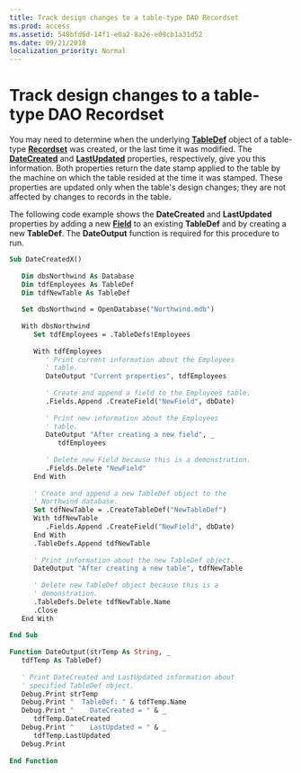 ```yaml
---
title: Track design changes to a table-type DAO Recordset
ms.prod: access
ms.assetid: 540bfd6d-14f1-e0a2-8a2e-e09cb1a31d52
ms.date: 09/21/2018
localization_priority: Normal
---
```



# Track design changes to a table-type DAO Recordset

You may need to determine when the underlying **[TableDef](../../../api/overview/Access.md)** object of a table-type **[Recordset](../../../api/overview/Access.md)** was created, or the last time it was modified. The **[DateCreated](../../../api/overview/Access.md)** and **[LastUpdated](../../../api/overview/Access.md)** properties, respectively, give you this information. Both properties return the date stamp applied to the table by the machine on which the table resided at the time it was stamped. These properties are updated only when the table's design changes; they are not affected by changes to records in the table.

The following code example shows the **DateCreated** and **LastUpdated** properties by adding a new **[Field](../../../api/overview/Access.md)** to an existing **TableDef** and by creating a new **TableDef**. The **DateOutput** function is required for this procedure to run.



```vb
Sub DateCreatedX() 
 
   Dim dbsNorthwind As Database 
   Dim tdfEmployees As TableDef 
   Dim tdfNewTable As TableDef 
 
   Set dbsNorthwind = OpenDatabase("Northwind.mdb") 
 
   With dbsNorthwind 
      Set tdfEmployees = .TableDefs!Employees 
 
      With tdfEmployees 
         ' Print current information about the Employees  
         ' table. 
         DateOutput "Current properties", tdfEmployees 
 
         ' Create and append a field to the Employees table. 
         .Fields.Append .CreateField("NewField", dbDate) 
 
         ' Print new information about the Employees  
         ' table. 
         DateOutput "After creating a new field", _ 
            tdfEmployees 
 
         ' Delete new Field because this is a demonstration. 
         .Fields.Delete "NewField" 
      End With 
 
      ' Create and append a new TableDef object to the  
      ' Northwind database. 
      Set tdfNewTable = .CreateTableDef("NewTableDef") 
      With tdfNewTable 
         .Fields.Append .CreateField("NewField", dbDate) 
      End With 
      .TableDefs.Append tdfNewTable 
 
      ' Print information about the new TableDef object. 
      DateOutput "After creating a new table", tdfNewTable 
 
      ' Delete new TableDef object because this is a  
      ' demonstration. 
      .TableDefs.Delete tdfNewTable.Name 
      .Close 
   End With 
 
End Sub 
 
Function DateOutput(strTemp As String, _ 
   tdfTemp As TableDef) 
 
   ' Print DateCreated and LastUpdated information about  
   ' specified TableDef object. 
   Debug.Print strTemp 
   Debug.Print "  TableDef: " & tdfTemp.Name 
   Debug.Print "    DateCreated = " & _ 
      tdfTemp.DateCreated 
   Debug.Print "    LastUpdated = " & _ 
      tdfTemp.LastUpdated 
   Debug.Print 
 
End Function
```


